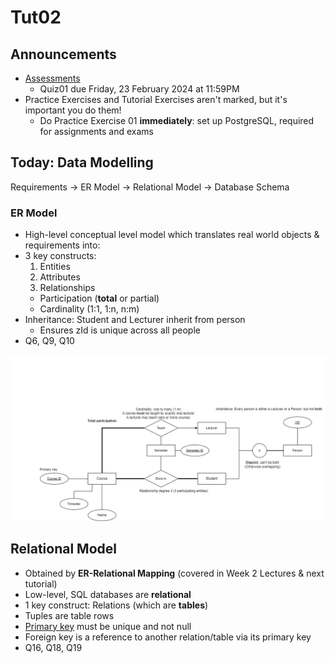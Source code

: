 # Tut02

## Announcements

- [Assessments](https://www.unsw.edu.au/course-outlines/course-outline#year=2024&term=Term%201&deliveryMode=Multimodal&deliveryFormat=Standard&teachingPeriod=T1&deliveryLocation=Kensington&courseCode=COMP3311&activityGroupId=1)
  - Quiz01 due Friday, 23 February 2024 at 11:59PM
- Practice Exercises and Tutorial Exercises aren't marked, but it's important you do them!
  - Do Practice Exercise 01 **immediately**: set up PostgreSQL, required for assignments and exams

## Today: Data Modelling

Requirements -> ER Model -> Relational Model -> Database Schema

### ER Model

- High-level conceptual level model which translates real world objects & requirements into:
- 3 key constructs:
  1. Entities
  2. Attributes
  3. Relationships
  - Participation (**total** or partial)
  - Cardinality (1:1, 1:n, n:m)
- Inheritance: Student and Lecturer inherit from person
  - Ensures zId is unique across all people
- Q6, Q9, Q10

![](./unsw_er_diagram.jpg)

## Relational Model

- Obtained by **ER-Relational Mapping** (covered in Week 2 Lectures & next tutorial)
- Low-level, SQL databases are **relational**
- 1 key construct: Relations (which are **tables**)
- Tuples are table rows
- <u>Primary key</u> must be unique and not null
- Foreign key is a reference to another relation/table via its primary key
- Q16, Q18, Q19
